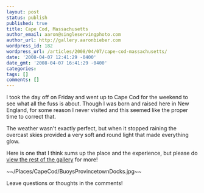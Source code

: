 ```yaml
---
layout: post
status: publish
published: true
title: Cape Cod, Massachusetts
author_email: aaron@singleservingphoto.com
author_url: http://gallery.aaronbieber.com
wordpress_id: 182
wordpress_url: /articles/2008/04/07/cape-cod-massachusetts/
date: '2008-04-07 12:41:29 -0400'
date_gmt: '2008-04-07 16:41:29 -0400'
categories:
tags: []
comments: []
---
```

I took the day off on Friday and went up to Cape Cod for the weekend to
see what all the fuss is about. Though I was born and raised here in New
England, for some reason I never visited and this seemed like the proper
time to correct that.

The weather wasn't exactly perfect, but when it stopped raining the
overcast skies provided a very soft and round light that made everything
glow.

Here is one that I think sums up the place and the experience, but
please do [view the rest of the
gallery](http://fisheyegallery.com/Places/CapeCod) for more!

~\~/Places/CapeCod/BuoysProvincetownDocks.jpg\~\~

Leave questions or thoughts in the comments!
